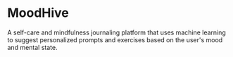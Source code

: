 # MoodHive
A self-care and mindfulness journaling platform that uses machine learning to suggest personalized prompts and exercises based on the user's mood and mental state.
